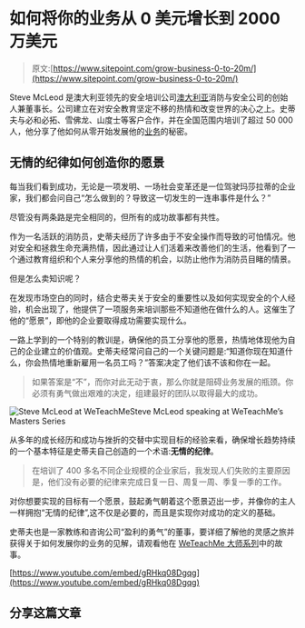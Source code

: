 # 如何将你的业务从 0 美元增长到 2000 万美元

> 原文:[https://www.sitepoint.com/grow-business-0-to-20m/](https://www.sitepoint.com/grow-business-0-to-20m/)

Steve McLeod 是澳大利亚领先的安全培训公司[澳大利亚](https://www.fireandsafetyaustralia.com.au/)消防与安全公司的创始人兼董事长。公司建立在对安全教育坚定不移的热情和改变世界的决心之上。史蒂夫与必和必拓、雪佛龙、山度士等客户合作，并在全国范围内培训了超过 50 000 人，他分享了他如何从零开始发展他的[业务](https://www.sitepoint.com/premium/books/the-lean-product-playbook/)的秘密。

## 无情的纪律如何创造你的愿景

每当我们看到成功，无论是一项发明、一场社会变革还是一位驾驶玛莎拉蒂的企业家，我们都会问自己“怎么做到的？导致这一切发生的一连串事件是什么？”

尽管没有两条路是完全相同的，但所有的成功故事都有共性。

作为一名活跃的消防员，史蒂夫经历了许多由于不安全操作而导致的可怕情况。他对安全和拯救生命充满热情，因此通过让人们活着来改善他们的生活，他看到了一个通过教育组织和个人来分享他的热情的机会，以防止他作为消防员目睹的情景。

但是怎么卖知识呢？

在发现市场空白的同时，结合史蒂夫关于安全的重要性以及如何实现安全的个人经验，机会出现了，他提供了一项服务来培训那些不知道他在做什么的人。这催生了他的“愿景”，即他的企业要取得成功需要实现什么。

一路上学到的一个特别的教训是，确保他的员工分享他的愿景，热情地体现他为自己的企业建立的价值观。史蒂夫经常问自己的一个关键问题是:“知道你现在知道什么，你会热情地重新雇用一名员工吗？”答案决定了他们该不该和你在一起。

> 如果答案是“不”，而你对此无动于衷，那么你就是阻碍业务发展的瓶颈。你必须有勇气做出艰难的决定，组建最好的团队以取得最大的成功。

![Steve McLeod at WeTeachMe](../Images/68dbe5ed053df5808badfa91167f2f2d.png)Steve McLeod speaking at WeTeachMe’s Masters Series

从多年的成长经历和成功与挫折的交替中实现目标的经验来看，确保增长趋势持续的一个基本特征是史蒂夫自己创造的一个术语:**无情的纪律**。

> 在培训了 400 多名不同企业规模的企业家后，我发现人们失败的主要原因是，他们没有必要的纪律来完成日复一日、周复一周、季复一季的工作。

对你想要实现的目标有一个愿景，鼓起勇气朝着这个愿景迈出一步，并像你的主人一样拥抱“无情的纪律”,这不仅是必要的，而且是实现你对成功的定义的基础。

史蒂夫也是一家教练和咨询公司“盈利的勇气”的董事，要详细了解他的灵感之旅并获得关于如何发展你的业务的见解，请观看他在 [WeTeachMe 大师系列](https://weteachme.com/masters-series)中的故事。

[https://www.youtube.com/embed/gRHkq08Dgqg](https://www.youtube.com/embed/gRHkq08Dgqg)

## 分享这篇文章
